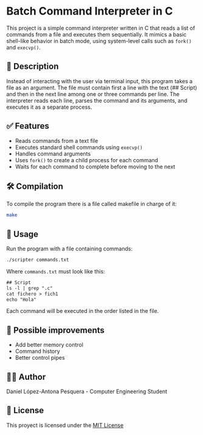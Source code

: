 # Batch Command Interpreter in C

This project is a simple command interpreter written in C that reads a list of commands from a file and executes them sequentially. It mimics a basic shell-like behavior in batch mode, using system-level calls such as `fork()` and `execvp()`.

## 📄 Description

Instead of interacting with the user via terminal input, this program takes a file as an argument. The file must contain first a line with the text (## Script) and then in the next line among one or three commands per line. The interpreter reads each line, parses the command and its arguments, and executes it as a separate process.

## ✅ Features

- Reads commands from a text file
- Executes standard shell commands using `execvp()`
- Handles command arguments
- Uses `fork()` to create a child process for each command
- Waits for each command to complete before moving to the next

## 🛠️ Compilation

To compile the program there is a file called makefile in charge of it:

```bash
make
```
## 🚀 Usage

Run the program with a file containing commands:

```bash
./scripter commands.txt
```

Where `commands.txt` must look like this:

```commands.txt
## Script
ls -l | grep ".c"
cat fichero > fich1
echo "Hola"
```

Each command will be executed in the order listed in the file.

## 🔧 Possible improvements

- Add better memory control
- Command history
- Better control pipes

## 👨‍💻 Author

Daniel López-Antona Pesquera - Computer Engineering Student

## 📄 License

This proyect is licensed under the [MIT License](https://github.com/Frosty2205/Command-interpreter-C/blob/main/License.md)
